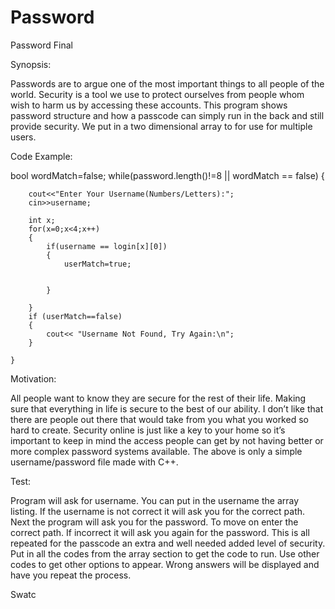 # Password
Password Final

Synopsis:

Passwords are to argue one of the most important things to all people of the world. Security is a tool we use to protect ourselves from people whom wish to harm us by accessing these accounts. This program shows password structure and how a passcode can simply run in the back and still provide security. We put in a two dimensional array to for use for multiple users.


Code Example:

 bool wordMatch=false;
    while(password.length()!=8 || wordMatch == false)
    {

        cout<<"Enter Your Username(Numbers/Letters):";
        cin>>username;

        int x;
        for(x=0;x<4;x++)
        {
            if(username == login[x][0])
            {
                userMatch=true;


            }

        }
        if (userMatch==false)
        {
            cout<< "Username Not Found, Try Again:\n";
        }

    }

Motivation:

   All people want to know they are secure for the rest of their life. Making sure that everything in life is secure to the best of our ability. I don’t like that there are people out there that would take from you what you worked so hard to create. Security online is just like a key to your home so it’s important to keep in mind the access people can get by not having better or more complex password systems available. The above is only a simple username/password file made with C++. 

 
Test:

 Program will ask for username. You can put in the username the array listing. If the username is not correct it will ask you for the correct path. Next the program will ask you for the password. To move on enter the correct path.  If incorrect it will ask you again for the password. This is all repeated for the passcode an extra and well needed added level of security. Put in all the codes from the array section to get the code to run. Use other codes to get other options to appear. Wrong answers will be displayed and have you repeat the process. 




Swatc
